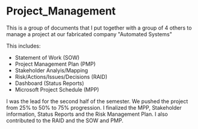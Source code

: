 # Project_Management
This is a group of documents that I put together with a group of 4 others to manage a project at our fabricated company "Automated Systems"

This includes:
<ul>
  <li>Statement of Work (SOW) </li>
  <li>Project Management Plan (PMP)</li>
  <li>Stakeholder Analyis/Mapping</li>
  <li>Risk/Actions/Issues/Decisions (RAID)</li>
  <li>Dashboard (Status Reports)</li>
  <li>Microsoft Project Schedule (MPP)</li>
</ul>  

I was the lead for the second half of the semester. We pushed the project from 25% to 50% to 75% progression. I finalized the MPP, Stakeholder information, Status Reports and the Risk Management Plan. I also contributed to the RAID and the SOW and PMP.

